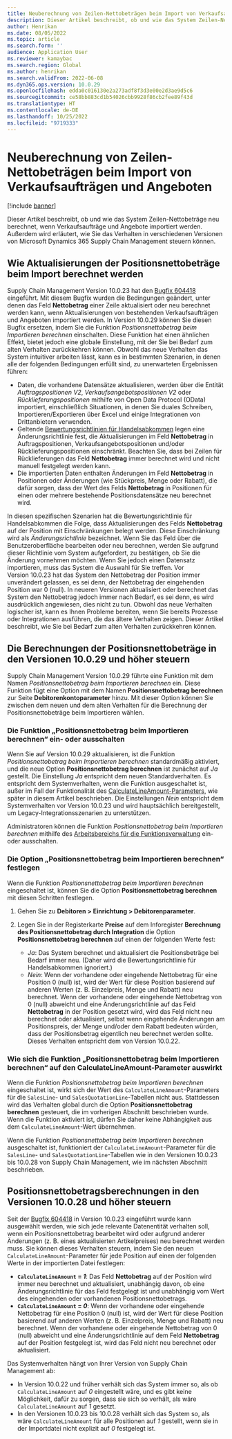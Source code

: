 ```yaml
---
title: Neuberechnung von Zeilen-Nettobeträgen beim Import von Verkaufsaufträgen und Angeboten
description: Dieser Artikel beschreibt, ob und wie das System Zeilen-Nettobeträge neu berechnet, wenn Verkaufsaufträge und Angebote importiert werden. Außerdem wird erläutert, wie Sie das Verhalten in verschiedenen Versionen von Microsoft Dynamics 365 Supply Chain Management steuern können.
author: Henrikan
ms.date: 08/05/2022
ms.topic: article
ms.search.form: ''
audience: Application User
ms.reviewer: kamaybac
ms.search.region: Global
ms.author: henrikan
ms.search.validFrom: 2022-06-08
ms.dyn365.ops.version: 10.0.29
ms.openlocfilehash: edda0c016130e2a273adf8f3d3e00e2d3ae9d5c6
ms.sourcegitcommit: ce58bb883cd1b54026cbb9928f86cb2fee89f43d
ms.translationtype: HT
ms.contentlocale: de-DE
ms.lasthandoff: 10/25/2022
ms.locfileid: "9719333"
---
```

# <a name="recalculate-line-net-amounts-when-importing-sales-orders-and-quotations"></a>Neuberechnung von Zeilen-Nettobeträgen beim Import von Verkaufsaufträgen und Angeboten

[!include [banner](../includes/banner.md)]

Dieser Artikel beschreibt, ob und wie das System Zeilen-Nettobeträge neu berechnet, wenn Verkaufsaufträge und Angebote importiert werden. Außerdem wird erläutert, wie Sie das Verhalten in verschiedenen Versionen von Microsoft Dynamics 365 Supply Chain Management steuern können.

## <a name="how-updates-to-net-line-amounts-are-calculated-on-import"></a>Wie Aktualisierungen der Positionsnettobeträge beim Import berechnet werden

Supply Chain Management Version 10.0.23 hat den [Bugfix 604418](https://fix.lcs.dynamics.com/issue/results/?q=604418) eingeführt. Mit diesem Bugfix wurden die Bedingungen geändert, unter denen das Feld **Nettobetrag** einer Zeile aktualisiert oder neu berechnet werden kann, wenn Aktualisierungen von bestehenden Verkaufsaufträgen und Angeboten importiert werden. In Version 10.0.29 können Sie diesen Bugfix ersetzen, indem Sie die Funktion *Positionsnettobetrag beim Importieren berechnen* einschalten. Diese Funktion hat einen ähnlichen Effekt, bietet jedoch eine globale Einstellung, mit der Sie bei Bedarf zum alten Verhalten zurückkehren können. Obwohl das neue Verhalten das System intuitiver arbeiten lässt, kann es in bestimmten Szenarien, in denen alle der folgenden Bedingungen erfüllt sind, zu unerwarteten Ergebnissen führen:

- Daten, die vorhandene Datensätze aktualisieren, werden über die Entität *Auftragspositionen V2*, *Verkaufsangebotspositionen V2* oder *Rücklieferungspositionen* mithilfe von Open Data Protocol (OData) importiert, einschließlich Situationen, in denen Sie duales Schreiben, Importieren/Exportieren über Excel und einige Integrationen von Drittanbietern verwenden.
- Geltende [Bewertungsrichtlinien für Handelsabkommen](/dynamicsax-2012/appuser-itpro/trade-agreement-evaluation-policies-white-paper) legen eine Änderungsrichtlinie fest, die Aktualisierungen im Feld **Nettobetrag** in Auftragspositionen, Verkaufsangebotspositionen und/oder Rücklieferungspositionen einschränkt. Beachten Sie, dass bei Zeilen für Rücklieferungen das Feld **Nettobetrag** immer berechnet wird und nicht manuell festgelegt werden kann.
- Die importierten Daten enthalten Änderungen im Feld **Nettobetrag** in Positionen oder Änderungen (wie Stückpreis, Menge oder Rabatt), die dafür sorgen, dass der Wert des Felds **Nettobetrag** in Positionen für einen oder mehrere bestehende Positionsdatensätze neu berechnet wird.

In diesen spezifischen Szenarien hat die Bewertungsrichtlinie für Handelsabkommen die Folge, dass Aktualisierungen des Felds **Nettobetrag** auf der Position mit Einschränkungen belegt werden. Diese Einschränkung wird als *Änderungsrichtlinie* bezeichnet. Wenn Sie das Feld über die Benutzeroberfläche bearbeiten oder neu berechnen, werden Sie aufgrund dieser Richtlinie vom System aufgefordert, zu bestätigen, ob Sie die Änderung vornehmen möchten. Wenn Sie jedoch einen Datensatz importieren, muss das System die Auswahl für Sie treffen. Vor Version 10.0.23 hat das System den Nettobetrag der Position immer unverändert gelassen, es sei denn, der Nettobetrag der eingehenden Position war 0 (null). In neueren Versionen aktualisiert oder berechnet das System den Nettobetrag jedoch immer nach Bedarf, es sei denn, es wird ausdrücklich angewiesen, dies nicht zu tun. Obwohl das neue Verhalten logischer ist, kann es Ihnen Probleme bereiten, wenn Sie bereits Prozesse oder Integrationen ausführen, die das ältere Verhalten zeigen. Dieser Artikel beschreibt, wie Sie bei Bedarf zum alten Verhalten zurückkehren können.

## <a name="control-calculations-of-line-net-amounts-in-versions-10029-and-later"></a>Die Berechnungen der Positionsnettobeträge in den Versionen 10.0.29 und höher steuern

Supply Chain Management Version 10.0.29 führte eine Funktion mit dem Namen *Positionsnettobetrag beim Importieren berechnen* ein. Diese Funktion fügt eine Option mit dem Namen **Positionsnettobetrag berechnen** zur Seite **Debitorenkontoparameter** hinzu. Mit dieser Option können Sie zwischen dem neuen und dem alten Verhalten für die Berechnung der Positionsnettobeträge beim Importieren wählen.

### <a name="turn-the-calculate-line-net-amount-on-import-feature-on-or-off"></a>Die Funktion „Positionsnettobetrag beim Importieren berechnen“ ein- oder ausschalten

Wenn Sie auf Version 10.0.29 aktualisieren, ist die Funktion *Positionsnettobetrag beim Importieren berechnen* standardmäßig aktiviert, und die neue Option **Positionsnettobetrag berechnen** ist zunächst auf *Ja* gestellt. Die Einstellung *Ja* entspricht dem neuen Standardverhalten. Es entspricht dem Systemverhalten, wenn die Funktion ausgeschaltet ist, außer im Fall der Funktionalität des [CalculateLineAmount-Parameters](#CalculateLineAmount), wie später in diesem Artikel beschrieben. Die Einstellungen *Nein* entspricht dem Systemverhalten vor Version 10.0.23 und wird hauptsächlich bereitgestellt, um Legacy-Integrationsszenarien zu unterstützen.

Administratoren können die Funktion *Positionsnettobetrag beim Importieren berechnen* mithilfe des [Arbeitsbereichs für die Funktionsverwaltung](../../fin-ops-core/fin-ops/get-started/feature-management/feature-management-overview.md) ein- oder ausschalten.

### <a name="set-the-calculate-line-net-amount-option"></a>Die Option „Positionsnettobetrag beim Importieren berechnen“ festlegen

Wenn die Funktion *Positionsnettobetrag beim Importieren berechnen* eingeschaltet ist, können Sie die Option **Positionsnettobetrag berechnen** mit diesen Schritten festlegen.

1. Gehen Sie zu **Debitoren \> Einrichtung \> Debitorenparameter**.
1. Legen Sie in der Registerkarte **Preise** auf dem Inforegister **Berechnung des Positionsnettobetrag durch Integration** die Option **Positionsnettobetrag berechnen** auf einen der folgenden Werte fest:

    - *Ja*: Das System berechnet und aktualisiert die Positionsbeträge bei Bedarf immer neu. (Daher wird die Bewertungsrichtlinie für Handelsabkommen ignoriert.)
    - *Nein*: Wenn der vorhandene oder eingehende Nettobetrag für eine Position 0 (null) ist, wird der Wert für diese Position basierend auf anderen Werten (z. B. Einzelpreis, Menge und Rabatt) neu berechnet. Wenn der vorhandene oder eingehende Nettobetrag von 0 (null) abweicht und eine Änderungsrichtlinie auf das Feld **Nettobetrag** in der Position gesetzt wird, wird das Feld nicht neu berechnet oder aktualisiert, selbst wenn eingehende Änderungen am Positionspreis, der Menge und/oder dem Rabatt bedeuten würden, dass der Positionsbetrag eigentlich neu berechnet werden sollte. Dieses Verhalten entspricht dem von Version 10.0.22.

### <a name="how-the-calculate-line-net-amount-on-import-feature-affects-the-calculatelineamount-parameter"></a><a name="CalculateLineAmount"></a>Wie sich die Funktion „Positionsnettobetrag beim Importieren berechnen“ auf den CalculateLineAmount-Parameter auswirkt

Wenn die Funktion *Positionsnettobetrag beim Importieren berechnen* eingeschaltet ist, wirkt sich der Wert des `CalculateLineAmount`-Parameters für die `SalesLine`- und `SalesQuotationLine`-Tabellen nicht aus. Stattdessen wird das Verhalten global durch die Option **Positionsnettobetrag berechnen** gesteuert, die im vorherigen Abschnitt beschrieben wurde. Wenn die Funktion aktiviert ist, dürfen Sie daher keine Abhängigkeit aus dem `CalculateLineAmount`-Wert übernehmen.

Wenn die Funktion *Positionsnettobetrag beim Importieren berechnen* ausgeschaltet ist, funktioniert der `CalculateLineAmount`-Parameter für die `SalesLine`- und `SalesQuotationLine`-Tabellen wie in den Versionen 10.0.23 bis 10.0.28 von Supply Chain Management, wie im nächsten Abschnitt beschrieben.

## <a name="control-line-net-amount-calculations-in-versions-10028-and-earlier"></a>Positionsnettobetragsberechnungen in den Versionen 10.0.28 und höher steuern

Seit der [Bugfix 604418](https://fix.lcs.dynamics.com/issue/results/?q=604418) in Version 10.0.23 eingeführt wurde kann ausgewählt werden, wie sich jede relevante Datenentität verhalten soll, wenn ein Positionsnettobetrag bearbeitet wird oder aufgrund anderer Änderungen (z. B. eines aktualisierten Artikelpreises) neu berechnet werden muss. Sie können dieses Verhalten steuern, indem Sie den neuen `CalculateLineAmount`-Parameter für jede Position auf einen der folgenden Werte in der importierten Datei festlegen:

- **`CalculateLineAmount` = *1***: Das Feld **Nettobetrag** auf der Position wird immer neu berechnet und aktualisiert, unabhängig davon, ob eine Änderungsrichtlinie für das Feld festgelegt ist und unabhängig vom Wert des eingehenden oder vorhandenen Positionsnettobetrags.
- **`CalculateLineAmount` = *0***: Wenn der vorhandene oder eingehende Nettobetrag für eine Position 0 (null) ist, wird der Wert für diese Position basierend auf anderen Werten (z. B. Einzelpreis, Menge und Rabatt) neu berechnet. Wenn der vorhandene oder eingehende Nettobetrag von 0 (null) abweicht und eine Änderungsrichtlinie auf dem Feld **Nettobetrag** auf der Position festgelegt ist, wird das Feld nicht neu berechnet oder aktualisiert.  

Das Systemverhalten hängt von Ihrer Version von Supply Chain Management ab:

- In Version 10.0.22 und früher verhält sich das System immer so, als ob `CalculateLineAmount` auf *0* eingestellt wäre, und es gibt keine Möglichkeit, dafür zu sorgen, dass sie sich so verhält, als wäre `CalculateLineAmount` auf *1* gesetzt.
- In den Versionen 10.0.23 bis 10.0.28 verhält sich das System so, als wäre `CalculateLineAmount` für alle Positionen auf *1* gestellt, wenn sie in der Importdatei nicht explizit auf *0* festgelegt ist.
